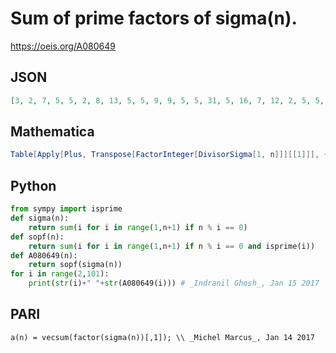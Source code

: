 # Sum of prime factors of sigma\(n\)\.
https://oeis.org/A080649
## JSON
```JSON
[3, 2, 7, 5, 5, 2, 8, 13, 5, 5, 9, 9, 5, 5, 31, 5, 16, 7, 12, 2, 5, 5, 10, 31, 12, 7, 9, 10, 5, 2, 10, 5, 5, 5, 20, 21, 10, 9, 10, 12, 5, 13, 12, 18, 5, 5, 33, 22, 34, 5, 9, 5, 10, 5, 10, 7, 10, 10, 12, 33, 5, 15, 127, 12, 5, 19, 12, 5, 5, 5, 21, 39, 24, 33, 14, 5, 12, 7, 36, 11, 12, 12, 9, 5]
```
## Mathematica
```Mathematica
Table[Apply[Plus, Transpose[FactorInteger[DivisorSigma[1, n]]][[1]]], {n, 3, 100}]
```
## Python
```Python
from sympy import isprime
def sigma(n):
    return sum(i for i in range(1,n+1) if n % i == 0)
def sopf(n):
    return sum(i for i in range(1,n+1) if n % i == 0 and isprime(i))
def A080649(n):
    return sopf(sigma(n))
for i in range(2,101):
    print(str(i)+" "+str(A080649(i))) # _Indranil Ghosh_, Jan 15 2017
```
## PARI
```PARI
a(n) = vecsum(factor(sigma(n))[,1]); \\ _Michel Marcus_, Jan 14 2017
```
